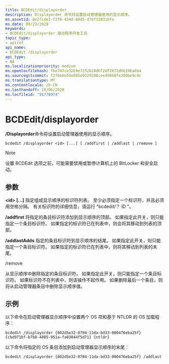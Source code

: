 ```yaml
---
title: BCDEdit/displayorder
description: Displayorder 命令将设置启动管理器使用的显示顺序。
ms.assetid: 6e2fcde1-f2f8-434d-80d5-d74f32831bfe
ms.date: 09/23/2020
keywords:
- BCDEdit/displayorder 驱动程序开发工具
topic_type:
- apiref
api_name:
- BCDEdit /displayorder
api_type:
- NA
ms.localizationpriority: medium
ms.openlocfilehash: fbe747ce32b9e7232b28d6f2df2871d66196a6b4
ms.sourcegitcommit: f2fbb6e54e085e9329288cee49860fe380be9c4c
ms.translationtype: MT
ms.contentlocale: zh-CN
ms.lasthandoff: 10/06/2020
ms.locfileid: "91778974"
---
```

<a name="bcdedit-displayorder"></a>BCDEdit/displayorder
============

**/Displayorder**命令将设置启动管理器使用的显示顺序。

``` syntax
bcdedit /displayorder <id> [...] [ /addfirst | /addlast | /remove ]
```

> [!NOTE]
> 设置 BCDEdit 选项之前，可能需要禁用或暂停计算机上的 BitLocker 和安全启动。

## <a name="parameters"></a>参数

**\<id\> [...]**  指定组成显示顺序的标识符列表。  至少必须指定一个标识符，并且必须用空格分隔。  有关标识符的详细信息，请运行 "bcdedit/？ ID "。

**/addfirst**   将指定的条目标识符添加到显示顺序的顶部。  如果指定此开关，则只能指定一个条目标识符。  如果指定的标识符已在列表中，则会将其移动到列表的顶部。

**/addlastAdds** 指定的条目标识符到显示顺序的结尾。  如果指定此开关，则只能指定一个条目标识符。  如果指定的标识符已在列表中，则将其移动到列表的末尾。

/remove

从显示顺序中删除指定的条目标识符。  如果指定此开关，则只能指定一个条目标识符。  如果标识符不在列表中，则该操作不起作用。 如果删除最后一个条目，则将从启动管理器条目中删除显示顺序值。

## <a name="examples"></a>示例

以下命令在启动管理器显示顺序中设置两个 OS 项和基于 NTLDR 的 OS 加载程序：

`bcdedit /displayorder {802d5e32-0784-11da-bd33-000476eba25f} {cbd971bf-b7b8-4885-951a-fa03044f5d71} {ntldr}`

以下命令将指定的 OS 条目添加到启动管理器显示顺序的末尾：

`bcdedit /displayorder {802d5e32-0784-11da-bd33-000476eba25f} /addlast`
